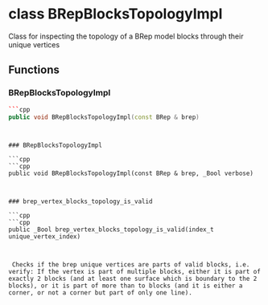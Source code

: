 # class BRepBlocksTopologyImpl


 Class for inspecting the topology of a BRep model blocks through their unique vertices



## Functions

### BRepBlocksTopologyImpl

```cpp
```cpp
public void BRepBlocksTopologyImpl(const BRep & brep)
```
```


### BRepBlocksTopologyImpl

```cpp
```cpp
public void BRepBlocksTopologyImpl(const BRep & brep, _Bool verbose)
```
```


### brep_vertex_blocks_topology_is_valid

```cpp
```cpp
public _Bool brep_vertex_blocks_topology_is_valid(index_t unique_vertex_index)
```
```


 Checks if the brep unique vertices are parts of valid blocks, i.e. verify: If the vertex is part of multiple blocks, either it is part of exactly 2 blocks (and at least one surface which is boundary to the 2 blocks), or it is part of more than to blocks (and it is either a corner, or not a corner but part of only one line).



